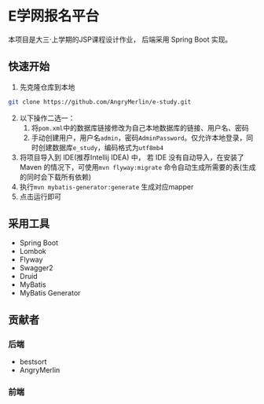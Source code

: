 # E学网报名平台
本项目是大三·上学期的JSP课程设计作业， 后端采用 Spring Boot 实现。

## 快速开始

1. 先克隆仓库到本地
```bash
git clone https://github.com/AngryMerlin/e-study.git
```
2. 以下操作二选一：
    1. 将`pom.xml`中的数据库链接修改为自己本地数据库的链接、用户名、密码
    2. 手动创建用户，用户名`admin`，密码`AdminPassword`。仅允许本地登录，同时创建数据库`e_study`，编码格式为`utf8mb4`
3. 将项目导入到 IDE(推荐Intellij IDEA) 中， 若 IDE 没有自动导入，在安装了 Maven 的情况下，可使用`mvn flyway:migrate` 命令自动生成所需要的表(生成的同时会下载所有依赖)
4. 执行`mvn mybatis-generator:generate` 生成对应mapper
4. 点击运行即可

## 采用工具

- Spring Boot
- Lombok
- Flyway
- Swagger2
- Druid
- MyBatis
- MyBatis Generator

## 贡献者
### 后端
- bestsort
- AngryMerlin
### 前端